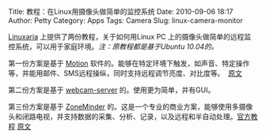 Title: 教程：在Linux用摄像头做简单的监控系统 
Date: 2010-09-06 18:17
Author: Petty
Category: Apps
Tags: Camera
Slug: linux-camera-monitor

[Linuxaria](http://www.linuxaria.com) 上提供了两份教程，关于如何用Linux
PC
上的摄像头做简单的远程监控系统，可以用于家庭环境。*注：原教程都是基于Ubuntu
10.04的。*

第一份方案是基于
[Motion](http://www.lavrsen.dk/twiki/bin/view/Motion/WebHome)
软件的。能够在特定环境下触发，如声音、特定操作等，并能用邮件、SMS远程操纵，同时支持远程调节亮度、对比度等。
 [原文](http://www.linuxaria.com/article/realizzare-un-webcam-server?lang=en)

第二份方案是基于 [webcam-server](http://webcamserver.sourceforge.net/)
的。使用更为简单，并有GUI。

第三份方案是基于 [ZoneMinder](http://www.zoneminder.com/)
的。这是一个专业的商业方案，能够使用多摄像头和闭路电视，并支持数据的采集、分析、记录，以及远程和半自动处理。[官方教程](http://www.zoneminder.com/wiki/index.php/Documentation#Tutorial)
[原文](http://www.linuxaria.com/article/webcam-server-su-linux-2?lang=en)
